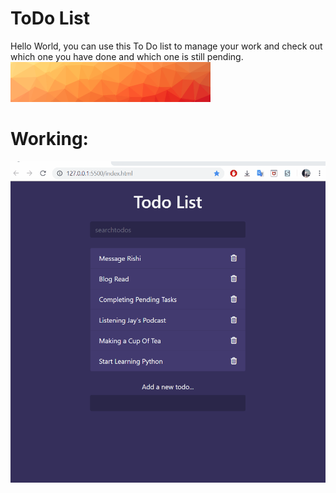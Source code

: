 # ToDo List
Hello World, you can use this To Do  list to manage your work and check out which one you have done and which one is still pending.
![](img/1.png "")
# Working:
![Working](img/anim.gif "Working")

